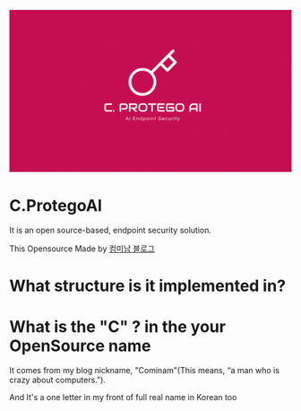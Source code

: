 ![initial](https://github.com/lastime1650/C.ProtegoAI/blob/main/Images/main_logo.png)

# C.ProtegoAI
It is an open source-based, endpoint security solution. 

This Opensource Made by [컴미남 블로그](https://blog.naver.com/lastime1650)

# What structure is it implemented in?

# What is the "C" ? in the your OpenSource name

It comes from my blog nickname, "Cominam"(This means, “a man who is crazy about computers.”). 

And It's a one letter in my front of full real name in Korean too
